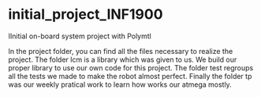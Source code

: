 # initial_project_INF1900
 IInitial on-board system project with Polymtl 

In the project folder, you can find all the files necessary to realize the project. 
The folder lcm is a library which was given to us. We build our proper library to use our own code for this project. 
The folder test regroups all the tests we made to make the robot almost perfect. 
Finally the folder tp was our weekly pratical work to learn how works our atmega mostly. 

